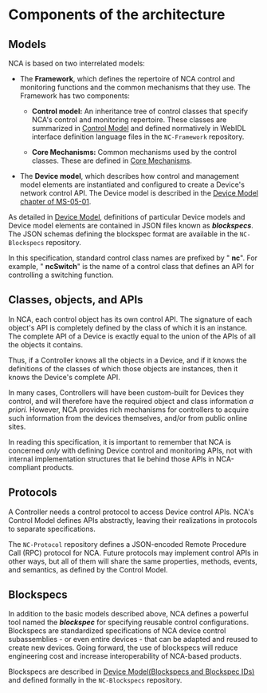 # Components of the architecture

## Models

NCA is based on two interrelated models:

- The **Framework**, which defines the repertoire of  NCA control and monitoring functions and the common mechanisms that they use. The Framework has two components:

	- **Control model:** An inheritance tree of control classes that specify NCA's control and monitoring repertoire. These classes are summarized in [Control Model](Control%20Model.md) and defined normatively in WebIDL interface definition language files in the `NC-Framework` repository.

	- **Core Mechanisms:**  Common mechanisms used by the control classes.  These are defined in [Core Mechanisms](Core%20Mechanisms.md).

- The **Device model**, which describes how control and management model elements are instantiated and configured to create a Device's network control API. The Device model is described in the [Device Model chapter of MS-05-01](Device%20Model.md).

As detailed in [Device Model](Device%20Model.md), definitions of particular Device models and Device model elements are contained in JSON files known as _**blockspecs**_. The JSON schemas defining the blockspec format are available in the `NC-Blockspecs` repository.

In this specification, standard control class names are prefixed by " **nc**".  For example, " **ncSwitch**" is the name of a control class that defines an API for controlling a switching function.

## Classes, objects, and APIs

In NCA, each control object has its own control API. The signature of each object's API is completely defined by the class of which it is an instance. The complete API of a Device is exactly equal to the union of the APIs of all the objects it contains.

Thus, if a Controller knows all the objects in a Device, and if it knows the definitions of the classes of which those objects are instances, then it knows the Device's complete API.

In many cases, Controllers will have been custom-built for Devices they control, and will therefore have the required object and class information _a priori._ However, NCA provides rich mechanisms for controllers to acquire such information from the devices themselves, and/or from public online sites.

In reading this specification, it is important to remember that NCA is concerned _only_ with defining Device control and monitoring APIs, not with internal implementation structures that lie behind those APIs in NCA-compliant products.  

## Protocols

A Controller needs a control protocol to access Device control APIs. NCA's Control Model defines APIs abstractly, leaving their realizations in protocols to separate specifications. 

The `NC-Protocol` repository defines a JSON-encoded Remote Procedure Call (RPC) protocol for NCA. Future protocols may implement control APIs in other ways, but all of them will share the same properties, methods, events, and semantics, as defined by the Control Model.

## Blockspecs

In addition to the basic models described above, NCA defines a powerful tool named the _**blockspec**_ for specifying reusable control configurations.  Blockspecs are standardized specifications of NCA device control subassemblies - or even entire devices - that can be adapted and reused to create new devices.  Going forward, the use of blockspecs will reduce engineering cost and increase interoperability of NCA-based products.

Blockspecs are described in [Device Model(Blockspecs and Blockspec IDs)](Device%20Model.md#blockspecs-and-blockspec-ids) and defined formally in the `NC-Blockspecs` repository.
